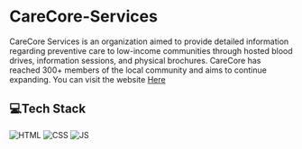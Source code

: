 # CareCore-Services

CareCore Services is an organization aimed to provide detailed information regarding preventive care to low-income communities through hosted blood drives, information sessions, and physical brochures. CareCore has reached 300+ members of the local community and aims to continue expanding. You can visit the website <a href="https://www.carecoreservice.org">Here</a>

## 💻Tech Stack
![HTML](https://img.shields.io/badge/html5%20-%23E34F26.svg?&style=for-the-badge&logo=html5&logoColor=white)
![CSS](https://img.shields.io/badge/css3%20-%231572B6.svg?&style=for-the-badge&logo=css3&logoColor=white)
![JS](https://img.shields.io/badge/javascript%20-%23323330.svg?&style=for-the-badge&logo=javascript&logoColor=%23F7DF1E)
